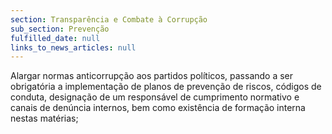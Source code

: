 ```yaml
---
section: Transparência e Combate à Corrupção
sub_section: Prevenção
fulfilled_date: null
links_to_news_articles: null
---
```


Alargar normas anticorrupção aos partidos políticos, passando a ser obrigatória a implementação de planos de prevenção de riscos, códigos de conduta, designação de um responsável de cumprimento normativo e canais de denúncia internos, bem como existência de formação interna nestas matérias;